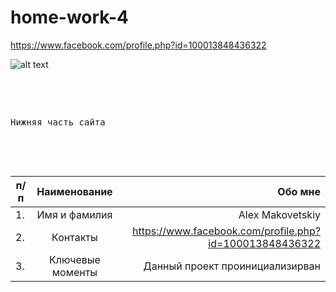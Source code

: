 ﻿# home-work-4

https://www.facebook.com/profile.php?id=100013848436322

![alt text](https://www.techno-spark.com/images/UI-UXdesigning.jpg)

<pre>
        <footer>
         <p>Нижняя часть сайта</p>
        </footer>
</pre>

| п/п | Наименование     | Обо мне                                                 |
| --- |:----------------:| -------------------------------------------------------:|
| 1.  | Имя и фамилия    | Alex Makovetskiy                                        |
| 2.  | Контакты         | https://www.facebook.com/profile.php?id=100013848436322 |
| 3.  | Ключевые моменты |    Данный проект проинициализирван                      |
